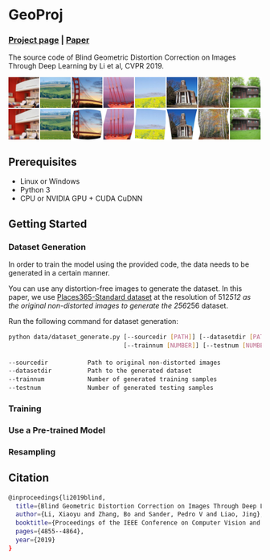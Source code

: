 # GeoProj

### [Project page](https://xiaoyu258.github.io/projects/geoproj) | [Paper](https://arxiv.org/abs/1909.03459)

The source code of Blind Geometric Distortion Correction on Images Through Deep Learning by Li et al, CVPR 2019. 

<img src='imgs/results.jpg' align="center" width=850> 

## Prerequisites
- Linux or Windows
- Python 3
- CPU or NVIDIA GPU + CUDA CuDNN

## Getting Started

### Dataset Generation
In order to train the model using the provided code, the data needs to be generated in a certain manner. 

You can use any distortion-free images to generate the dataset. In this paper, we use [Places365-Standard dataset](http://places2.csail.mit.edu/download.html) at the resolution of 512*512 as the original non-distorted images to generate the 256*256 dataset.

Run the following command for dataset generation:
```bash
python data/dataset_generate.py [--sourcedir [PATH]] [--datasetdir [PATH]] 
                                [--trainnum [NUMBER]] [--testnum [NUMBER]]

--sourcedir           Path to original non-distorted images
--datasetdir          Path to the generated dataset
--trainnum            Number of generated training samples
--testnum             Number of generated testing samples
```
### Training

### Use a Pre-trained Model

### Resampling

## Citation
```bash
@inproceedings{li2019blind,
  title={Blind Geometric Distortion Correction on Images Through Deep Learning},
  author={Li, Xiaoyu and Zhang, Bo and Sander, Pedro V and Liao, Jing},
  booktitle={Proceedings of the IEEE Conference on Computer Vision and Pattern Recognition},
  pages={4855--4864},
  year={2019}
}
```
